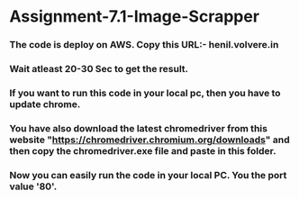 # Assignment-7.1-Image-Scrapper

 ### The code is deploy on AWS. Copy this URL:- henil.volvere.in
 ### Wait atleast 20-30 Sec to get the result.
 ### If you want to run this code in your local pc, then you have to update chrome.
 ### You have also download the latest chromedriver from this website "https://chromedriver.chromium.org/downloads" and then copy the chromedriver.exe file and paste in this folder.
 ### Now you can easily run the code in your local PC. You the port value '80'.
